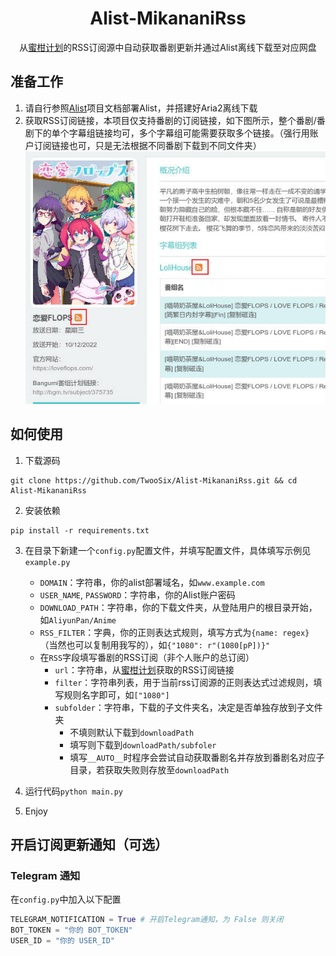 <h1 align="center">
  Alist-MikananiRss
</h1>
<p align="center">
  从<a href="https://mikanani.me/">蜜柑计划</a>的RSS订阅源中自动获取番剧更新并通过Alist离线下载至对应网盘
</p>  

## 准备工作 
1. 请自行参照[Alist](https://github.com/alist-org/alist)项目文档部署Alist，并搭建好Aria2离线下载
2. 获取RSS订阅链接，本项目仅支持番剧的订阅链接，如下图所示，整个番剧/番剧下的单个字幕组链接均可，多个字幕组可能需要获取多个链接。（强行用账户订阅链接也可，只是无法根据不同番剧下载到不同文件夹）
![获取RSS链接](./imgs/mikanani_rss.jpg)

## 如何使用
1. 下载源码
```shell
git clone https://github.com/TwooSix/Alist-MikananiRss.git && cd Alist-MikananiRss
```
2. 安装依赖
```shell
pip install -r requirements.txt
```
3. 在目录下新建一个`config.py`配置文件，并填写配置文件，具体填写示例见`example.py`
	 - `DOMAIN`：字符串，你的alist部署域名，如`www.example.com`
	 - `USER_NAME`, `PASSWORD`：字符串，你的Alist账户密码
	 - `DOWNLOAD_PATH`：字符串，你的下载文件夹，从登陆用户的根目录开始，如`AliyunPan/Anime`
	 - `RSS_FILTER`：字典，你的正则表达式规则，填写方式为`{name: regex}`（当然也可以复制用我写的），如`{"1080": r"(1080[pP])}"`
	 - 在`RSS`字段填写番剧的RSS订阅（非个人账户的总订阅）
		- `url`：字符串，从[蜜柑计划](https://mikanani.me/)获取的RSS订阅链接
		- `filter`：字符串列表，用于当前rss订阅源的正则表达式过滤规则，填写规则名字即可，如`["1080"]`
		- `subfolder`：字符串，下载的子文件夹名，决定是否单独存放到子文件夹
			- 不填则默认下载到`downloadPath`
			- 填写则下载到`downloadPath/subfoler`
			- 填写`__AUTO__`时程序会尝试自动获取番剧名并存放到番剧名对应子目录，若获取失败则存放至`downloadPath`

4. 运行代码`python main.py`
5. Enjoy

## 开启订阅更新通知（可选）
### Telegram 通知
在`config.py`中加入以下配置
```python
TELEGRAM_NOTIFICATION = True # 开启Telegram通知，为 False 则关闭
BOT_TOKEN = "你的 BOT_TOKEN"
USER_ID = "你的 USER_ID"
```

